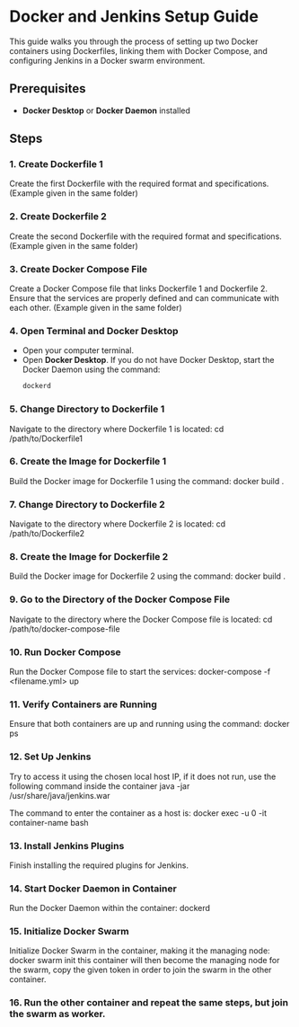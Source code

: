 # Docker and Jenkins Setup Guide

This guide walks you through the process of setting up two Docker containers using Dockerfiles, linking them with Docker Compose, and configuring Jenkins in a Docker swarm environment.

## Prerequisites

- **Docker Desktop** or **Docker Daemon** installed

## Steps

### 1. Create Dockerfile 1

Create the first Dockerfile with the required format and specifications. (Example given in the same folder)

### 2. Create Dockerfile 2

Create the second Dockerfile with the required format and specifications. (Example given in the same folder)

### 3. Create Docker Compose File

Create a Docker Compose file that links Dockerfile 1 and Dockerfile 2. Ensure that the services are properly defined and can communicate with each other. (Example given in the same folder)

### 4. Open Terminal and Docker Desktop

- Open your computer terminal.
- Open **Docker Desktop**. If you do not have Docker Desktop, start the Docker Daemon using the command:
  ```bash
  dockerd

### 5. Change Directory to Dockerfile 1
Navigate to the directory where Dockerfile 1 is located:
    cd /path/to/Dockerfile1

### 6. Create the Image for Dockerfile 1
Build the Docker image for Dockerfile 1 using the command:
    docker build .

### 7. Change Directory to Dockerfile 2
Navigate to the directory where Dockerfile 2 is located:
   cd /path/to/Dockerfile2

### 8. Create the Image for Dockerfile 2
Build the Docker image for Dockerfile 2 using the command:
    docker build .

### 9. Go to the Directory of the Docker Compose File
Navigate to the directory where the Docker Compose file is located:
    cd /path/to/docker-compose-file

### 10. Run Docker Compose
Run the Docker Compose file to start the services:
    docker-compose -f <filename.yml> up

### 11. Verify Containers are Running
Ensure that both containers are up and running using the command:
    docker ps

### 12. Set Up Jenkins
Try to access it using the chosen local host IP, if it does not run, use the following command inside the container 
    java -jar /usr/share/java/jenkins.war

The command to enter the container as a host is:
    docker exec -u 0 -it container-name bash

### 13. Install Jenkins Plugins
Finish installing the required plugins for Jenkins.

### 14. Start Docker Daemon in Container
Run the Docker Daemon within the container:
    dockerd

### 15. Initialize Docker Swarm
Initialize Docker Swarm in the container, making it the managing node:
    docker swarm init
this container will then become the managing node for the swarm, copy the given token in order to join the swarm in the other container.

### 16. Run the other container and repeat the same steps, but join the swarm as worker. 
